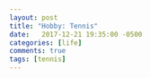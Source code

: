 ```yaml
---
layout: post
title: "Hobby: Tennis"
date:   2017-12-21 19:35:00 -0500
categories: [life]
comments: true
tags: [tennis]
---
```



